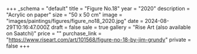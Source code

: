 +++
_schema = "default"
title = "Figure No.18"
year = "2020"
description = "Acrylic on paper"
size = "50 x 50 cm"
image = "images/paintings/figures/figure_no18_2020.jpg"
date = 2024-08-29T10:16:47.000Z
draft = false
sale = true
gallery = "Rise Art (also available on Saatchi)"
price = ""
purchase_link = "https://www.riseart.com/art/101568/figure-no-18-by-jim-grundy"
private = false
+++
